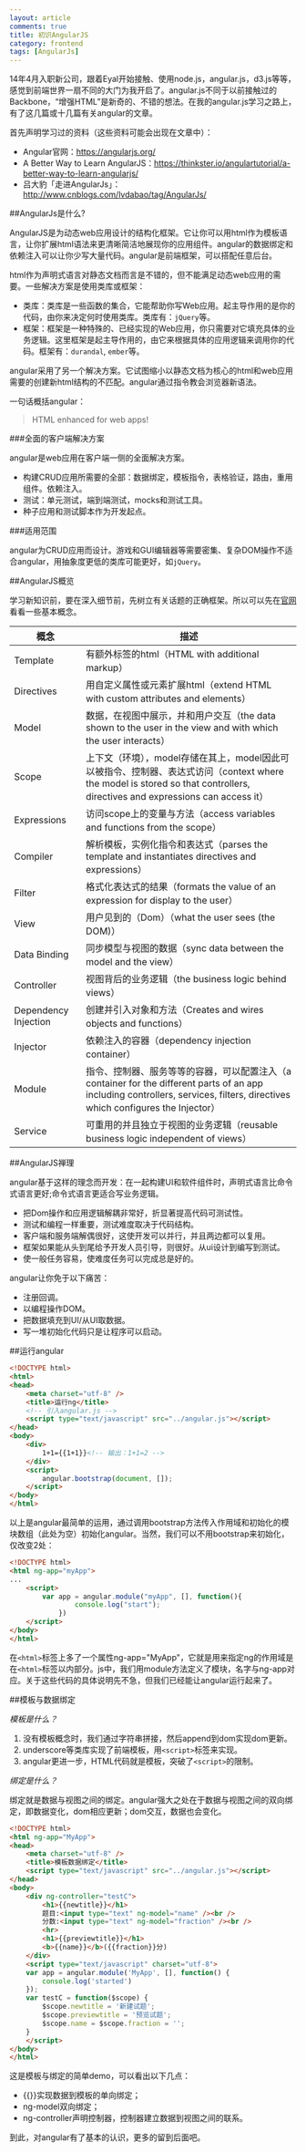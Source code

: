 ```yaml
---
layout: article
comments: true
title: 初识AngularJS
category: frontend
tags: [AngularJs]
---
```


14年4月入职新公司，跟着Eyal开始接触、使用node.js，angular.js，d3.js等等，感觉到前端世界一扇不同的大门为我开启了。angular.js不同于以前接触过的Backbone，“增强HTML”是新奇的、不错的想法。在我的angular.js学习之路上，有了这几篇或十几篇有关angular的文章。

首先声明学习过的资料（这些资料可能会出现在文章中）：

- Angular官网：<https://angularjs.org/>
- A Better Way to Learn AngularJS：<https://thinkster.io/angulartutorial/a-better-way-to-learn-angularjs/>
- 吕大豹「走进AngularJs」：<http://www.cnblogs.com/lvdabao/tag/AngularJs/>

##AngularJs是什么?

AngularJS是为动态web应用设计的结构化框架。它让你可以用html作为模板语言，让你扩展html语法来更清晰简洁地展现你的应用组件。angular的数据绑定和依赖注入可以让你少写大量代码。angular是前端框架，可以搭配任意后台。

html作为声明式语言对静态文档而言是不错的，但不能满足动态web应用的需要。一些解决方案是使用类库或框架：

- 类库：类库是一些函数的集合，它能帮助你写Web应用。起主导作用的是你的代码，由你来决定何时使用类库。类库有：`jQuery`等。
- 框架：框架是一种特殊的、已经实现的Web应用，你只需要对它填充具体的业务逻辑。这里框架是起主导作用的，由它来根据具体的应用逻辑来调用你的代码。框架有：`durandal`, `ember`等。

angular采用了另一个解决方案。它试图缩小以静态文档为核心的html和web应用需要的创建新html结构的不匹配。angular通过指令教会浏览器新语法。

一句话概括angular：

>HTML enhanced for web apps!

###全面的客户端解决方案

angular是web应用在客户端一侧的全面解决方案。

- 构建CRUD应用所需要的全部：数据绑定，模板指令，表格验证，路由，重用组件。依赖注入。
- 测试：单元测试，端到端测试，mocks和测试工具。
- 种子应用和测试脚本作为开发起点。

###适用范围

angular为CRUD应用而设计。游戏和GUI编辑器等需要密集、复杂DOM操作不适合angular，用抽象度更低的类库可能更好，如`jQuery`。

##AngularJS概览

学习新知识前，要在深入细节前，先树立有关话题的正确框架。所以可以先在[官网](https://docs.angularjs.org/guide/concepts)看看一些基本概念。

概念 | 描述
-----------|---------
Template   | 有额外标签的html（HTML with additional markup）
Directives | 用自定义属性或元素扩展html（extend HTML with custom attributes and elements）
Model      | 数据，在视图中展示，并和用户交互（the data shown to the user in the view and with which the user interacts）
Scope      | 上下文（环境），model存储在其上，model因此可以被指令、控制器、表达式访问（context where the model is stored so that controllers, directives and expressions can access it）
Expressions| 访问scope上的变量与方法（access variables and functions from the scope）
Compiler   | 解析模板，实例化指令和表达式（parses the template and instantiates directives and expressions）
Filter     | 格式化表达式的结果（formats the value of an expression for display to the user）
View       | 用户见到的（Dom）（what the user sees (the DOM)）
Data Binding| 同步模型与视图的数据（sync data between the model and the view）
Controller | 视图背后的业务逻辑（the business logic behind views）
Dependency Injection | 创建并引入对象和方法（Creates and wires objects and functions）
Injector   | 依赖注入的容器（dependency injection container）
Module     | 指令、控制器、服务等等的容器，可以配置注入（a container for the different parts of an app including controllers, services, filters, directives which configures the Injector）
Service    | 可重用的并且独立于视图的业务逻辑（reusable business logic independent of views）

##AngularJS禅理

angular基于这样的理念而开发：在一起构建UI和软件组件时，声明式语言比命令式语言更好;命令式语言更适合写业务逻辑。

- 把Dom操作和应用逻辑解耦非常好，折显著提高代码可测试性。
- 测试和编程一样重要，测试难度取决于代码结构。
- 客户端和服务端解偶很好，这使开发可以并行，并且两边都可以复用。
- 框架如果能从头到尾给予开发人员引导，则很好。从ui设计到编写到测试。
- 使一般任务容易，使难度任务可以完成总是好的。

angular让你免于以下痛苦：

- 注册回调。
- 以编程操作DOM。
- 把数据填充到UI/从UI取数据。
- 写一堆初始化代码只是让程序可以启动。

##运行angular

```html
<!DOCTYPE html>
<html>
<head>
    <meta charset="utf-8" />
    <title>运行ng</title>
    <!-- 引入angular.js -->
    <script type="text/javascript" src="../angular.js"></script>
</head>
<body>
    <div>
        1+1={{1+1}}<!-- 输出：1+1=2 -->
    </div>
    <script>
        angular.bootstrap(document, []);
    </script>
</body>
</html>
```

以上是angular最简单的运用，通过调用bootstrap方法传入作用域和初始化的模块数组（此处为空）初始化angular。当然，我们可以不用bootstrap来初始化，仅改变2处：

```html
<!DOCTYPE html>
<html ng-app="myApp">
...
    <script>
        var app = angular.module("myApp", [], function(){
                console.log("start");
            })
    </script>
</body>
</html>
```

在`<html>`标签上多了一个属性ng-app="MyApp"，它就是用来指定ng的作用域是在`<html>`标签以内部分。js中，我们用module方法定义了模块，名字与ng-app对应。关于这些代码的具体说明先不急，但我们已经能让angular运行起来了。

##模板与数据绑定

*模板是什么？*

1. 没有模板概念时，我们通过字符串拼接，然后append到dom实现dom更新。
2. underscore等类库实现了前端模板，用`<script>`标签来实现。
3. angular更进一步，HTML代码就是模板，突破了`<script>`的限制。

*绑定是什么？*

绑定就是数据与视图之间的绑定。angular强大之处在于数据与视图之间的双向绑定，即数据变化，dom相应更新；dom交互，数据也会变化。

```html
<!DOCTYPE html>
<html ng-app="MyApp">
<head>
    <meta charset="utf-8" />
    <title>模板数据绑定</title>
    <script type="text/javascript" src="../angular.js"></script>
</head>
<body>
    <div ng-controller="testC">
        <h1>{{newtitle}}</h1>
        题目:<input type="text" ng-model="name" /><br />
        分数:<input type="text" ng-model="fraction" /><br />
        <hr>
        <h1>{{previewtitle}}</h1>
        <b>{{name}}</b>({{fraction}}分)
    </div>
    <script type="text/javascript" charset="utf-8">
    var app = angular.module('MyApp', [], function() {
        console.log('started')
    });
    var testC = function($scope) {
        $scope.newtitle = '新建试题';
        $scope.previewtitle = '预览试题';
        $scope.name = $scope.fraction = '';
    }
    </script>
</body>
</html>
```

这是模板与绑定的简单demo，可以看出以下几点：

* {{}}实现数据到模板的单向绑定；
* ng-model双向绑定；
* ng-controller声明控制器，控制器建立数据到视图之间的联系。

到此，对angular有了基本的认识，更多的留到后面吧。

